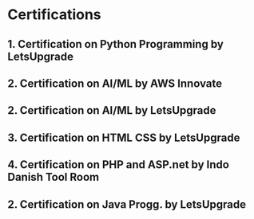 # Certifications
## 1. Certification on Python Programming by LetsUpgrade
## 2. Certification on AI/ML by AWS Innovate
## 2. Certification on AI/ML by LetsUpgrade
## 3. Certification on HTML CSS by LetsUpgrade
## 4. Certification on PHP and ASP.net by Indo Danish Tool Room
## 2. Certification on Java Progg. by LetsUpgrade
